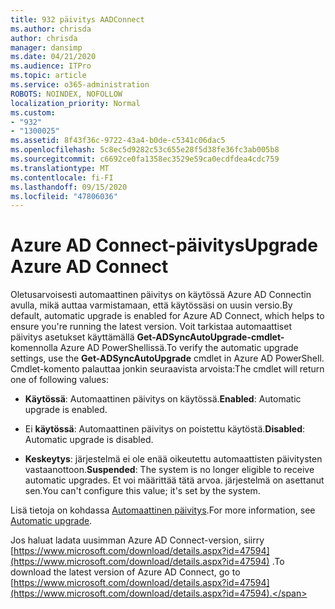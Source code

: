 ```yaml
---
title: 932 päivitys AADConnect
ms.author: chrisda
author: chrisda
manager: dansimp
ms.date: 04/21/2020
ms.audience: ITPro
ms.topic: article
ms.service: o365-administration
ROBOTS: NOINDEX, NOFOLLOW
localization_priority: Normal
ms.custom:
- "932"
- "1300025"
ms.assetid: 8f43f36c-9722-43a4-b0de-c5341c06dac5
ms.openlocfilehash: 5c8ec5d9282c53c655e28f5d38fe36fc3ab005b8
ms.sourcegitcommit: c6692ce0fa1358ec3529e59ca0ecdfdea4cdc759
ms.translationtype: MT
ms.contentlocale: fi-FI
ms.lasthandoff: 09/15/2020
ms.locfileid: "47806036"
---
```

# <a name="upgrade-azure-ad-connect"></a><span data-ttu-id="570c4-102">Azure AD Connect-päivitys</span><span class="sxs-lookup"><span data-stu-id="570c4-102">Upgrade Azure AD Connect</span></span>

<span data-ttu-id="570c4-103">Oletusarvoisesti automaattinen päivitys on käytössä Azure AD Connectin avulla, mikä auttaa varmistamaan, että käytössäsi on uusin versio.</span><span class="sxs-lookup"><span data-stu-id="570c4-103">By default, automatic upgrade is enabled for Azure AD Connect, which helps to ensure you're running the latest version.</span></span> <span data-ttu-id="570c4-104">Voit tarkistaa automaattiset päivitys asetukset käyttämällä **Get-ADSyncAutoUpgrade-cmdlet-** komennolla Azure AD PowerShellissä.</span><span class="sxs-lookup"><span data-stu-id="570c4-104">To verify the automatic upgrade settings, use the **Get-ADSyncAutoUpgrade** cmdlet in Azure AD PowerShell.</span></span> <span data-ttu-id="570c4-105">Cmdlet-komento palauttaa jonkin seuraavista arvoista:</span><span class="sxs-lookup"><span data-stu-id="570c4-105">The cmdlet will return one of following values:</span></span>

- <span data-ttu-id="570c4-106">**Käytössä**: Automaattinen päivitys on käytössä.</span><span class="sxs-lookup"><span data-stu-id="570c4-106">**Enabled**: Automatic upgrade is enabled.</span></span>

- <span data-ttu-id="570c4-107">Ei **käytössä**: Automaattinen päivitys on poistettu käytöstä.</span><span class="sxs-lookup"><span data-stu-id="570c4-107">**Disabled**: Automatic upgrade is disabled.</span></span>

- <span data-ttu-id="570c4-108">**Keskeytys**: järjestelmä ei ole enää oikeutettu automaattisten päivitysten vastaanottoon.</span><span class="sxs-lookup"><span data-stu-id="570c4-108">**Suspended**: The system is no longer eligible to receive automatic upgrades.</span></span> <span data-ttu-id="570c4-109">Et voi määrittää tätä arvoa. järjestelmä on asettanut sen.</span><span class="sxs-lookup"><span data-stu-id="570c4-109">You can't configure this value; it's set by the system.</span></span>

<span data-ttu-id="570c4-110">Lisä tietoja on kohdassa [Automaattinen päivitys](https://docs.microsoft.com/azure/active-directory/connect/active-directory-aadconnect-feature-automatic-upgrade).</span><span class="sxs-lookup"><span data-stu-id="570c4-110">For more information, see [Automatic upgrade](https://docs.microsoft.com/azure/active-directory/connect/active-directory-aadconnect-feature-automatic-upgrade).</span></span>

<span data-ttu-id="570c4-111">Jos haluat ladata uusimman Azure AD Connect-version, siirry [https://www.microsoft.com/download/details.aspx?id=47594](https://www.microsoft.com/download/details.aspx?id=47594) .</span><span class="sxs-lookup"><span data-stu-id="570c4-111">To download the latest version of Azure AD Connect, go to [https://www.microsoft.com/download/details.aspx?id=47594](https://www.microsoft.com/download/details.aspx?id=47594).</span></span>
